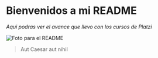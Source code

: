 # Bienvenidos a mi README


*Aqui podras ver el avance que llevo con los cursos de Platzi*

![Foto para el README](https://i0.wp.com/elpalomitron.com/wp-content/uploads/2019/01/critica-final-de-rascal-does-not-dream-of-a-bunny-girl-sempai-ElPalomitron9.jpg?resize=700%2C394&ssl=1 "Foto para el README")
>Aut Caesar aut nihil 
